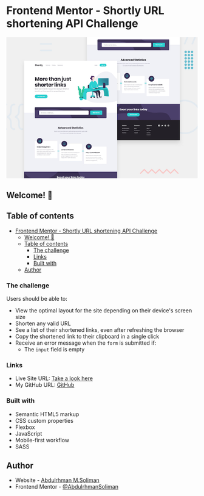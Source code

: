 # Frontend Mentor - Shortly URL shortening API Challenge

![Design preview for the Shortly URL shortening API coding challenge](./design/desktop-preview.jpg)

## Welcome! 👋

## Table of contents

- [Frontend Mentor - Shortly URL shortening API Challenge](#frontend-mentor---shortly-url-shortening-api-challenge)
  - [Welcome! 👋](#welcome-)
  - [Table of contents](#table-of-contents)
    - [The challenge](#the-challenge)
    - [Links](#links)
    - [Built with](#built-with)
  - [Author](#author)

### The challenge

Users should be able to:

- View the optimal layout for the site depending on their device's screen size
- Shorten any valid URL
- See a list of their shortened links, even after refreshing the browser
- Copy the shortened link to their clipboard in a single click
- Receive an error message when the `form` is submitted if:
  - The `input` field is empty

### Links

- Live Site URL: [Take a look here](https://abdulrhmansoliman.github.io/url-shortening-api/)
- My GitHub URL: [GitHub](http://github.com/AbdulrhmanSoliman)

### Built with

- Semantic HTML5 markup
- CSS custom properties
- Flexbox
- JavaScript
- Mobile-first workflow
- SASS

## Author

- Website - [Abdulrhman M.Soliman](http://github.com/AbdulrhmanSoliman)
- Frontend Mentor - [@AbdulrhmanSoliman](https://www.frontendmentor.io/profile/AbdulrhmanSoliman)
